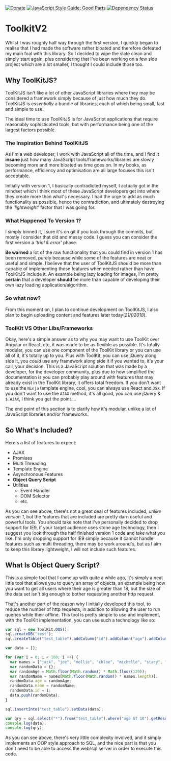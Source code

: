 [![Donate](https://img.shields.io/badge/Donate-PayPal-green.svg)](https://www.paypal.me/JO3W3BD3V)
 [![JavaScript Style Guide: Good Parts](https://img.shields.io/badge/code%20style-goodparts-brightgreen.svg?style=flat)](https://github.com/dwyl/goodparts "JavaScript The Good Parts")
 [![Dependency Status](https://david-dm.org/dwyl/esta.svg)](https://david-dm.org/dwyl/esta)

# ToolkitV2
Whilst I was roughly half way through the first version, I quickly began to realise that I had made the software rather bloated and therefore defeated my main foal with this library. So I decided to wipe the slate clean and simply start again, plus considering that I've been working on a few side project which are a lot smaller, I thought I could include those too.

## Why ToolKitJS?
ToolKitJS isn't like a lot of other JavaScript libraries where they may be considered a framework simply because of just how much they do. ToolKitJS is _essentially_ a bundle of libraries, each of which being small, fast and simple to use. 

The ideal time to use ToolKitJS is for JavaScript applications that require reasonably sophisticated tools, but with performance being one of the largest factors possible. 

### The Inspiration Behind ToolKitJS
As I'm a web developer, I work with JavaScript all of the time, and I find it **insane** just how many JavaScript tools/frameworks/libraries are slowly becoming more and more bloated as time goes on. In my books, as performance, efficiency and optimisation are all large focuses this isn't acceptable. 

Initially with version 1, I basically contradicted myself, I actually got in the mindset which I think most of these JavaScript developers get into where they create more than what's necessary. I had the urge to add as much functionality as possible, hence the contradiction, and ultimately destroying the _'lightweight'_ factor that I was going for.  

### What Happened To Version 1?
I simply binned it, I sure it's on git if you look through the commits, but mostly I consider that old and messy code. I guess you can consider the first version a _'trial & error'_ phase. 

**Be warned** a lot of the raw functionality that you could find in version 1 has been removed, purely because while some of the features are neat or useful and simple. I believe that the user of ToolKitJS should be more than capable of implementing those features when needed rather than have ToolKitJS include it. An example being lazy loading for images, I'm pretty **certain** that a developer **should** be more than capable of developing their own lazy loading application/algorithm. 

### So what now? 
From this moment on, I plan to continue development on ToolKitJS, I also plan to begin uploading content and features later today(_21/02018_).

### ToolKit VS Other Libs/Frameworks
Okay, here's a simple answer as to why you may want to use ToolKit over Angular or React, etc, it was made to be as flexible as possible. It's totally modular, you can use one component of the ToolKit library or you can use all of it, it's totally up to you. Plus with ToolKit, you can use jQuery along side it, you _could_ use any framework along side it if you wanted to, it's your call, your decision. This is a JavaScript solution that was made by a developer, for the developer community, plus due to how simplified the documentation is you can probably play around with features that may already exist in the ToolKit library, it offers total freedom. If you don't want to use the `Ninja` template engine, cool, you can always use React and `JSX`. If you don't want to use the `AJAX` method, it's all good, you can use jQuery & `$.AJAX`, I think you get the point.... 

The end point of this section is to clarify how it's modular, unlike a lot of JavaScript libraries and/or frameworks. 


## So What's Included?
Here's a list of features to expect: 

- AJAX
- Promises
- Multi Threading
- Template Engine 
- Asynchronous Features
- **Object Query Script**
- Utilities 
  - Event Handler
  - DOM Selector 
  - etc.

As you can see above, there's not a great deal of features included, _unlike version 1_, but the features that are included are pretty darn useful and powerful tools. You should take note that I've personally decided to drop support for IE9, if your target audience uses stone age technology, then I suggest you look through the half finished version 1 code and take what you like. I'm only dropping support for IE9 simply because it cannot handle features such as multi threading, there may be work around's, but as I aim to keep this library lightweight, I will not include such features.


## What Is Object Query Script? 
This is a simple tool that I came up with quite a while ago, it's simply a neat little tool that allows you to query an array of objects, an example being how you want to get all users where their age is greater than 18, but the size of the data set isn't big enough to bother requesting another http request. 

That's another part of the reason why I initially developed this tool, to reduce the number of http requests, in addition to allowing the user to run queries while their offline. This tool is pretty simple to use and implement, with the ToolKit implementation, you can use such a technology like so: 

```javascript
var sql = new ToolKit.OQS();
sql.createDB("test");
sql.createTable("test_table").addColumn("id").addColumn("age").addColumn("name");

var data = [];

for (var i = 0; i < 100; i ++) {
  var names = ["jack", "joe", "mollie", "chloe", "michelle", "stacy", "sam"];
  var randomData = {};
  var randomAge = Math.floor(Math.random() * Math.floor(120));
  var randomName = names[Math.floor(Math.random() * names.length)];
  randomData.age = randomAge;
  randomData.name = randomName;
  randomData.id = i;
  data.push(randomData);
}

sql.insertInto("test_table").setData(data);

var qry = sql.select("*").from("test_table").where("age GT 10").getResults();
console.log(data);
console.log(qry);
```
As you can see above, there's very little complexity involved, and it simply implements an OOP style approach to SQL, and the nice part is that you don't need to be able to access the web/sql server in order to execute this code. 
